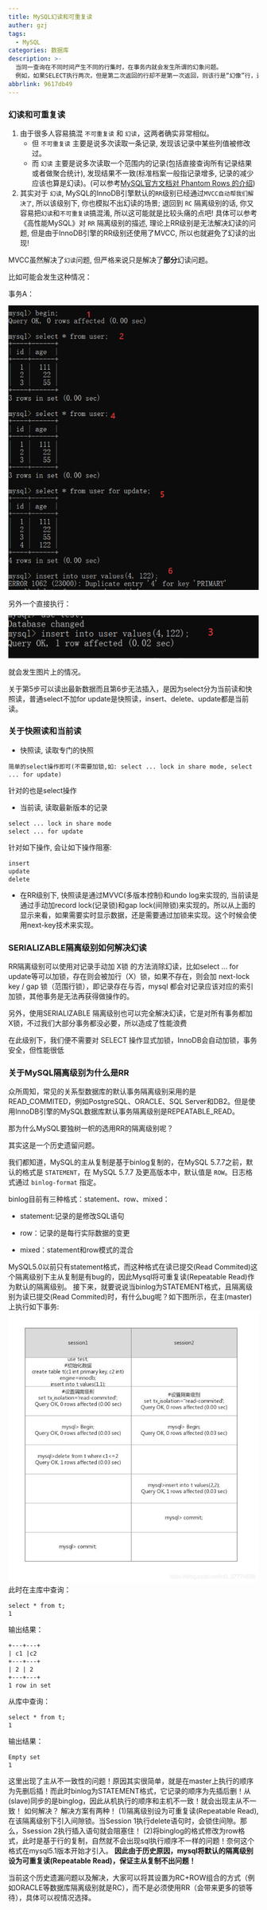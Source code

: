 ```yaml
---
title: MySQL幻读和可重复读
auther: gzj
tags:
  - MySQL
categories: 数据库
description: >-
  当同一查询在不同时间产生不同的行集时，在事务内就会发生所谓的幻象问题。
  例如，如果SELECT执行两次，但是第二次返回的行却不是第一次返回，则该行是“幻像”行，还有select没有的数据，insert时失
abbrlink: 9617db49
---
```


### 幻读和可重复读

1. 由于很多人容易搞混 `不可重复读` 和 `幻读`，这两者确实非常相似。
   - 但 `不可重复读` 主要是说多次读取一条记录, 发现该记录中某些列值被修改过。
   - 而 `幻读` 主要是说多次读取一个范围内的记录(包括直接查询所有记录结果或者做聚合统计), 发现结果不一致(标准档案一般指记录增多, 记录的减少应该也算是幻读)。(可以参考[MySQL官方文档对 Phantom Rows 的介绍](https://dev.mysql.com/doc/refman/5.7/en/innodb-next-key-locking.html))
2. 其实对于 `幻读`, MySQL的InnoDB引擎默认的`RR`级别已经通过`MVCC自动帮我们解决了`, 所以该级别下, 你也模拟不出幻读的场景; 退回到 `RC` 隔离级别的话, 你又容易把`幻读`和`不可重复读`搞混淆, 所以这可能就是比较头痛的点吧!
   具体可以参考《高性能MySQL》对 `RR` 隔离级别的描述, 理论上RR级别是无法解决幻读的问题, 但是由于InnoDB引擎的RR级别还使用了MVCC, 所以也就避免了幻读的出现!

MVCC虽然解决了`幻读`问题, 但严格来说只是解决了**部分**幻读问题。

比如可能会发生这种情况：

事务A：

![image-20210412220546067](https://raw.githubusercontent.com/zzugzj/blogImg/master/img/image-20210412220546067.png)

另外一个直接执行：

![image-20210412220604432](https://raw.githubusercontent.com/zzugzj/blogImg/master/img/image-20210412220604432.png)

就会发生图片上的情况。

关于第5步可以读出最新数据而且第6步无法插入，是因为select分为当前读和快照读，普通select不加for update是快照读，insert、delete、update都是当前读。

### 关于快照读和当前读

- 快照读, 读取专门的快照
```
简单的select操作即可(不需要加锁,如: select ... lock in share mode, select ... for update)
```
针对的也是select操作

- 当前读, 读取最新版本的记录
```
select ... lock in share mode
select ... for update
```
针对如下操作, 会让如下操作阻塞:    
```
insert
update
delete
```
- 在RR级别下, 快照读是通过MVVC(多版本控制)和undo log来实现的, 当前读是通过手动加record lock(记录锁)和gap lock(间隙锁)来实现的。所以从上面的显示来看，如果需要实时显示数据，还是需要通过加锁来实现。这个时候会使用next-key技术来实现。

### SERIALIZABLE隔离级别如何解决幻读

RR隔离级别可以使用对记录手动加 X锁 的方法消除幻读，比如select ... for update等可以加锁，存在则会被加行（X）锁，如果不存在，则会加 next-lock key / gap 锁（范围行锁），即记录存在与否，mysql 都会对记录应该对应的索引加锁，其他事务是无法再获得做操作的。

另外，使用SERIALIZABLE 隔离级别也可以完全解决幻读，它是对所有事务都加 X锁，不过我们大部分事务都没必要，所以造成了性能浪费

在此级别下，我们便不需要对 SELECT 操作显式加锁，InnoDB会自动加锁，事务安全，但性能很低

### 关于MySQL隔离级别为什么是RR

众所周知，常见的关系型数据库的默认事务隔离级别采用的是READ_COMMITED，例如PostgreSQL、ORACLE、SQL Server和DB2。但是使用InnoDB引擎的MySQL数据库默认事务隔离级别是REPEATABLE_READ。

那为什么MySQL要独树一帜的选用RR的隔离级别呢？

其实这是一个历史遗留问题。

我们都知道，MySQL的主从复制是基于binlog复制的，在MySQL 5.7.7之前，默认的格式是 `STATEMENT`，在 MySQL 5.7.7 及更高版本中，默认值是 `ROW`。日志格式通过 `binlog-format` 指定。

binlog目前有三种格式：statement、row、mixed：

- statement:记录的是修改SQL语句

- row：记录的是每行实际数据的变更

- mixed：statement和row模式的混合

MySQL5.0以前只有statement格式，而这种格式在读已提交(Read Commited)这个隔离级别下主从复制是有bug的，因此Mysql将可重复读(Repeatable Read)作为默认的隔离级别。
接下来，就要说说当binlog为STATEMENT格式，且隔离级别为读已提交(Read Commited)时，有什么bug呢？如下图所示，在主(master)上执行如下事务:
  ![在这里插入图片描述](https://raw.githubusercontent.com/zzugzj/blogImg/master/img/c0243ecb466b6f3c7c30c26bb26c757d.png)
 此时在主库中查询：

```
select * from t;
1
```

输出结果：

```
+---+---+
| c1 |c2
+---+---+
| 2 | 2
+---+---+
1 row in set
```

从库中查询：

```
select * from t;
1
```

输出结果：

```
Empty set
1
```

这里出现了主从不一致性的问题！原因其实很简单，就是在master上执行的顺序为先删后插！而此时binlog为STATEMENT格式，它记录的顺序为先插后删！从(slave)同步的是binglog，因此从机执行的顺序和主机不一致！就会出现主从不一致！
如何解决？
解决方案有两种！
(1)隔离级别设为可重复读(Repeatable Read),在该隔离级别下引入间隙锁。当Session 1执行delete语句时，会锁住间隙。那么，Ssession 2执行插入语句就会阻塞住！
(2)将binglog的格式修改为row格式，此时是基于行的复制，自然就不会出现sql执行顺序不一样的问题！奈何这个格式在mysql5.1版本开始才引入。
**因此由于历史原因，mysql将默认的隔离级别设为可重复读(Repeatable Read)，保证主从复制不出问题！**

当前这个历史遗漏问题以及解决，大家可以将其设置为RC+ROW组合的方式（例如ORACLE等数据库隔离级别就是RC），而不是必须使用RR（会带来更多的锁等待），具体可以视情况选择。